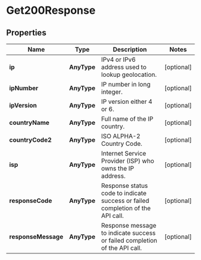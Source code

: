 

# Get200Response


## Properties

Name | Type | Description | Notes
------------ | ------------- | ------------- | -------------
**ip** | **AnyType** | IPv4 or IPv6 address used to lookup geolocation. |  [optional]
**ipNumber** | **AnyType** | IP number in long integer. |  [optional]
**ipVersion** | **AnyType** | IP version either 4 or 6. |  [optional]
**countryName** | **AnyType** | Full name of the IP country. |  [optional]
**countryCode2** | **AnyType** | ISO ALPHA-2 Country Code. |  [optional]
**isp** | **AnyType** | Internet Service Provider (ISP) who owns the IP address. |  [optional]
**responseCode** | **AnyType** | Response status code to indicate success or failed completion of the API call. |  [optional]
**responseMessage** | **AnyType** | Response message to indicate success or failed completion of the API call. |  [optional]




